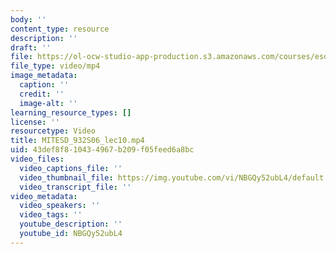 ```yaml
---
body: ''
content_type: resource
description: ''
draft: ''
file: https://ol-ocw-studio-app-production.s3.amazonaws.com/courses/esd-932-engineering-ethics-spring-2006/mitesd_932s06_lec10_360p_16_9.mp4
file_type: video/mp4
image_metadata:
  caption: ''
  credit: ''
  image-alt: ''
learning_resource_types: []
license: ''
resourcetype: Video
title: MITESD_932S06_lec10.mp4
uid: 43def8f8-1043-4967-b209-f05feed6a8bc
video_files:
  video_captions_file: ''
  video_thumbnail_file: https://img.youtube.com/vi/NBGQy52ubL4/default.jpg
  video_transcript_file: ''
video_metadata:
  video_speakers: ''
  video_tags: ''
  youtube_description: ''
  youtube_id: NBGQy52ubL4
---
```

